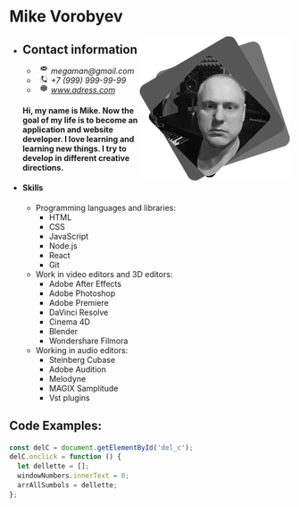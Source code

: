 # Mike Vorobyev

<img style="float: right;" src="https://github.com/MikeVorobyev/rsschool-cv/blob/gh-pages/assets/avatar.png">

- ## Contact information

  - <img style="float: left;" src="https://github.com/MikeVorobyev/rsschool-cv/blob/gh-pages/assets/Mail.png"> _megaman@gmail.com_
  - <img style="float: left;" src="https://github.com/MikeVorobyev/rsschool-cv/blob/gh-pages/assets/Tel.png"> _+7 (999) 999-99-99_
  - <img style="float: left;" src="https://github.com/MikeVorobyev/rsschool-cv/blob/gh-pages/assets/www.png"> _www.adress.com_

  #### Hi, my name is Mike. Now the goal of my life is to become an application and website developer. I love learning and learning new things. I try to develop in different creative directions.

- #### Skills
  - Programming languages and libraries:
    - HTML
    - CSS
    - JavaScript
    - Node.js
    - React
    - Git
  - Work in video editors and 3D editors:
    - Adobe After Effects
    - Adobe Photoshop
    - Adobe Premiere
    - DaVinci Resolve
    - Cinema 4D
    - Blender
    - Wondershare Filmora
  - Working in audio editors:
    - Steinberg Cubase
    - Adobe Audition
    - Melodyne
    - MAGIX Samplitude
    - Vst plugins

## Code Examples:

```javascript
const delC = document.getElementById('del_c');
delC.onclick = function () {
  let dellette = [];
  windowNumbers.innerText = 0;
  arrAllSumbols = dellette;
};
```
